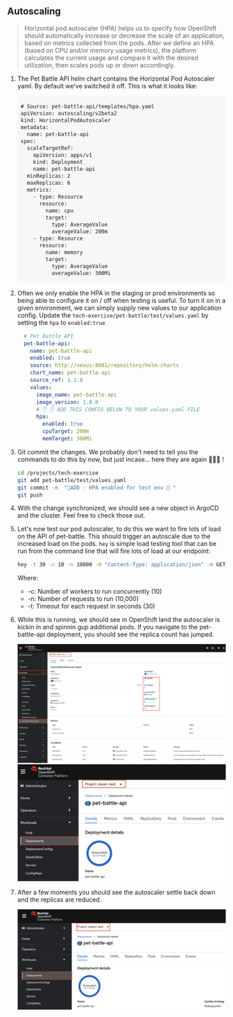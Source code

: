 ## Autoscaling

> Horizontal pod autoscaler (HPA) helps us to specify how OpenShift should automatically increase or decrease the scale of an application, based on metrics collected from the pods. After we define an HPA (based on CPU and/or memory usage metrics), the platform calculates the current usage and compare it with the desired utilization, then scales pods up or down accordingly.

1. The Pet Battle API helm chart contains the Horizontal Pod Autoscaler yaml. By default we've switched it off. This is what it looks like:

    <div class="highlight" style="background: #f7f7f7">
    <pre><code class="language-yaml">
    # Source: pet-battle-api/templates/hpa.yaml
    apiVersion: autoscaling/v2beta2
    kind: HorizontalPodAutoscaler
    metadata:
      name: pet-battle-api
    spec:
      scaleTargetRef:
        apiVersion: apps/v1
        kind: Deployment
        name: pet-battle-api
      minReplicas: 2
      maxReplicas: 6
      metrics:
        - type: Resource
          resource:
            name: cpu
            target:
              type: AverageValue
              averageValue: 200m
        - type: Resource
          resource:
            name: memory
            target:
              type: AverageValue
              averageValue: 300Mi
    </code></pre></div>

2. Often we only enable the HPA in the staging or prod environments so being able to configure it on / off when testing is useful. To turn it on in a given environment, we can simply supply new values to our application config. Update the `tech-exercise/pet-battle/test/values.yaml` by setting the `hpa` to `enabled:true`

    ```yaml
      # Pet Battle API
      pet-battle-api:
        name: pet-battle-api
        enabled: true
        source: http://nexus:8081/repository/helm-charts
        chart_name: pet-battle-api
        source_ref: 1.1.0
        values:
          image_name: pet-battle-api
          image_version: 1.0.0
          # ✋ ✋ ADD THIS CONFIG BELOW TO YOUR values.yaml FILE 
          hpa:
            enabled: true
            cpuTarget: 200m
            memTarget: 300Mi
    ```

3. Git commit the changes. We probably don't need to tell you the commands to do this by now, but just incase... here they are again 🐎🐎🐎 !

    ```bash
    cd /projects/tech-exercise
    git add pet-battle/test/values.yaml
    git commit -m  "🐎ADD - HPA enabled for test env 🐎 "
    git push
    ```

4. With the change synchronized, we should see a new object in ArgoCD and the cluster. Feel free to check those out.

5. Let's now test our pod autoscaler, to do this we want to fire lots of load on the API of pet-battle. This should trigger an autoscale due to the increased load on the pods. `hey` is simple load testing tool that can be run from the command line that will fire lots of load at our endpoint:

    ```bash
    hey -t 30 -c 10 -n 10000 -H "Content-Type: application/json" -m GET https://$(oc get route/pet-battle-api -n ${TEAM_NAME}-test --template='{{.spec.host}}')/cats 
    ```

    Where:
    * -c: Number of workers to run concurrently (10)
    * -n: Number of requests to run (10,000)
    * -t: Timeout for each request in seconds (30)

6. While this is running, we should see in OpenShift land the autoscaler is kickin in and spinnin gup additional pods. If you navigate to the pet-battle-api deployment, you should see the replica count has jumped.

    ![petbattle-api-hpa](./images/petbattle-api-hpa.png)
    ![petbattle-api-deployment](./images/petbattle-api-deployment.png)

7. After a few moments you should see the autoscaler settle back down and the replicas are reduced.

    ![petbattle-api-scale-down](./images/petbattle-api-scale-down.png)
